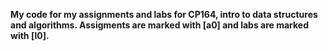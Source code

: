 **My code for my assignments and labs for CP164, intro to data structures and algorithms. Assigments are marked with [a0] and labs are marked with [l0].**

